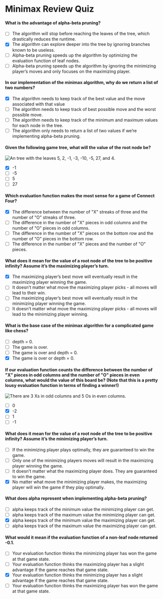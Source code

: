 # Minimax Review Quiz

#### What is the advantage of alpha-beta pruning?

- [ ] The algorithm will stop before reaching the leaves of the tree, which drastically reduces the runtime.
- [x] The algorithm can explore deeper into the tree by ignoring branches known to be useless.
- [ ] Alpha-beta pruning speeds up the algorithm by optimizing the evaluation function of leaf nodes.
- [ ] Alpha-beta pruning speeds up the algorithm by ignoring the minimizing player’s moves and only focuses on the maximizing player.

#### In our implementation of the minimax algorithm, why do we return a list of two numbers?

- [x] The algorithm needs to keep track of the best value and the move associated with that value
- [ ] The algorithm needs to keep track of best possible move and the worst possible move.
- [ ] The algorithm needs to keep track of the minimum and maximum values for each node in the tree.
- [ ] The algorithm only needs to return a list of two values if we’re implementing alpha-beta pruning.

#### Given the following game tree, what will the value of the root node be?

![An tree with the leaves 5, 2, -1, -3, -10, -5, 27, and 4.](https://content.codecademy.com/courses/ds-minimax/quiz-tree.svg)

- [x] -1
- [ ] -5
- [ ] 5
- [ ] 27

#### Which evaluation function makes the most sense for a game of Connect Four?

- [x] The difference between the number of "X" streaks of three and the number of "O" streaks of three.
- [ ] The difference in the number of "X" pieces in odd columns and the number of "O" pieces in odd columns.
- [ ] The difference in the number of "X" pieces on the bottom row and the number of "O" pieces in the bottom row.
- [ ] The difference in the number of "X" pieces and the number of "O" pieces.

#### What does it mean for the value of a root node of the tree to be positive infinity? Assume it’s the maximizing player’s turn.

- [x] The maximizing player’s best move will eventually result in the maximizing player winning the game.
- [ ] It doesn’t matter what move the maximizing player picks - all moves will lead to their win.
- [ ] The maximizing player’s best move will eventually result in the minimizing player winning the game.
- [ ] It doesn’t matter what move the maximizing player picks - all moves will lead to the minimizing player winning.

#### What is the base case of the minimax algorithm for a complicated game like chess?

- [ ] depth = 0.
- [ ] The game is over.
- [ ] The game is over and depth = 0.
- [x] The game is over or depth = 0.

#### If our evaluation function counts the difference between the number of "X" pieces in odd columns and the number of "O" pieces in even columns, what would the value of this board be? (Note that this is a pretty lousy evaluation function in terms of finding a winner!)

![There are 3 Xs in odd columns and 5 Os in even columns.](https://content.codecademy.com/courses/ds-minimax/connect-four-quiz.svg)

- [ ] 0
- [x] -2
- [ ] 1
- [ ] -1

#### What does it mean for the value of a root node of the tree to be positive infinity? Assume it’s the minimizing player’s turn.


- [ ] If the minimizing player plays optimally, they are guaranteed to win the game.
- [ ] Only one of the minimizing players moves will result in the maximizing player winning the game.
- [ ] It doesn’t matter what the maximizing player does. They are guaranteed to win the game.
- [x] No matter what move the minimizing player makes, the maximizing player will win the game if they play optimally.

#### What does alpha represent when implementing alpha-beta pruning?

- [ ] alpha keeps track of the minimum value the minimizing player can get.
- [ ] alpha keeps track of the maximum value the minimizing player can get.
- [x] alpha keeps track of the minimum value the maximizing player can get.
- [ ] alpha keeps track of the maximum value the maximizing player can get.

#### What would it mean if the evaluation function of a non-leaf node returned -0.1.

- [ ] Your evaluation function thinks the minimizing player has won the game at that game state.
- [ ] Your evaluation function thinks the maximizing player has a slight advantage if the game reaches that game state.
- [x] Your evaluation function thinks the minimizing player has a slight advantage if the game reaches that game state.
- [ ] Your evaluation function thinks the maximizing player has won the game at that game state.
